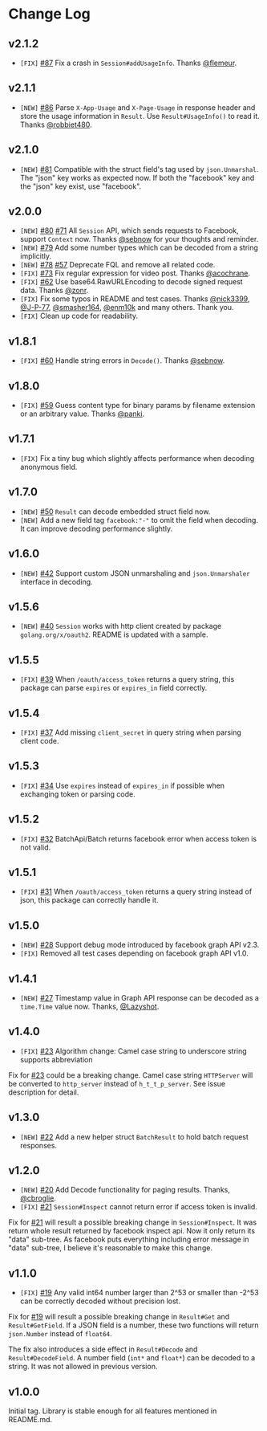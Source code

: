 # Change Log #

## v2.1.2 ##

* `[FIX]` [#87](https://github.com/huandu/facebook/issues/87) Fix a crash in `Session#addUsageInfo`. Thanks [@flemeur](https://github.com/flemeur).

## v2.1.1 ##

* `[NEW]` [#86](https://github.com/huandu/facebook/pull/86) Parse `X-App-Usage` and `X-Page-Usage` in response header and store the usage information in `Result`. Use `Result#UsageInfo()` to read it. Thanks [@robbiet480](https://github.com/robbiet480).

## v2.1.0 ##

* `[NEW]` [#81](https://github.com/huandu/facebook/pull/81) Compatible with the struct field's tag used by `json.Unmarshal`. The "json" key works as expected now. If both the "facebook" key and the "json" key exist, use "facebook".

## v2.0.0 ##

* `[NEW]` [#80](https://github.com/huandu/facebook/pull/80) [#71](https://github.com/huandu/facebook/pull/71) All `Session` API, which sends requests to Facebook, support `Context` now. Thanks [@sebnow](https://github.com/sebnow) for your thoughts and reminder.
* `[NEW]` [#79](https://github.com/huandu/facebook/pull/79) Add some number types which can be decoded from a string implicitly.
* `[NEW]` [#78](https://github.com/huandu/facebook/pull/78) [#57](https://github.com/huandu/facebook/issues/57) Deprecate FQL and remove all related code.
* `[FIX]` [#73](https://github.com/huandu/facebook/pull/73) Fix regular expression for video post. Thanks [@acochrane](https://github.com/acochrane).
* `[FIX]` [#62](https://github.com/huandu/facebook/pull/62) Use base64.RawURLEncoding to decode signed request data. Thanks [@zonr](https://github.com/zonr).
* `[FIX]` Fix some typos in README and test cases. Thanks [@nick3399](https://github.com/nick3399), [@J-P-77](https://github.com/J-P-77), [@smasher164](https://github.com/smasher164), [@enm10k](https://github.com/enm10k) and many others. Thank you.
* `[FIX]` Clean up code for readability. 

## v1.8.1 ##

* `[FIX]` [#60](https://github.com/huandu/facebook/pull/60) Handle string errors in `Decode()`. Thanks [@sebnow](https://github.com/sebnow).

## v1.8.0 ##

* `[FIX]` [#59](https://github.com/huandu/facebook/pull/59) Guess content type for binary params by filename extension or an arbitrary value. Thanks [@panki](https://github.com/panki).

## v1.7.1 ##

* `[FIX]` Fix a tiny bug which slightly affects performance when decoding anonymous field.

## v1.7.0 ##

* `[NEW]` [#50](https://github.com/huandu/facebook/issues/50) `Result` can decode embedded struct field now.
* `[NEW]` Add a new field tag `facebook:"-"` to omit the field when decoding. It can improve decoding performance slightly.

## v1.6.0 ##

* `[NEW]` [#42](https://github.com/huandu/facebook/issues/42) Support custom JSON unmarshaling and `json.Unmarshaler` interface in decoding.

## v1.5.6 ##

* `[NEW]` [#40](https://github.com/huandu/facebook/issues/40) `Session` works with http client created by package `golang.org/x/oauth2`. README is updated with a sample.

## v1.5.5 ##

* `[FIX]` [#39](https://github.com/huandu/facebook/issues/39) When `/oauth/access_token` returns a query string, this package can parse `expires` or `expires_in` field correctly.

## v1.5.4 ##

* `[FIX]` [#37](https://github.com/huandu/facebook/issues/37) Add missing `client_secret` in query string when parsing client code.

## v1.5.3 ##

* `[FIX]` [#34](https://github.com/huandu/facebook/issues/34) Use `expires` instead of `expires_in` if possible when exchanging token or parsing code.

## v1.5.2 ##

* `[FIX]` [#32](https://github.com/huandu/facebook/issues/32) BatchApi/Batch returns facebook error when access token is not valid.

## v1.5.1 ##

* `[FIX]` [#31](https://github.com/huandu/facebook/issues/31) When `/oauth/access_token` returns a query string instead of json, this package can correctly handle it.

## v1.5.0 ##

* `[NEW]` [#28](https://github.com/huandu/facebook/issues/28) Support debug mode introduced by facebook graph API v2.3.
* `[FIX]` Removed all test cases depending on facebook graph API v1.0.

## v1.4.1 ##

* `[NEW]` [#27](https://github.com/huandu/facebook/pull/27) Timestamp value in Graph API response can be decoded as a `time.Time` value now. Thanks, [@Lazyshot](https://github.com/Lazyshot).

## v1.4.0 ##

* `[FIX]` [#23](https://github.com/huandu/facebook/issues/24) Algorithm change: Camel case string to underscore string supports abbreviation

Fix for [#23](https://github.com/huandu/facebook/issues/24) could be a breaking change. Camel case string `HTTPServer` will be converted to `http_server` instead of `h_t_t_p_server`. See issue description for detail.

## v1.3.0 ##

* `[NEW]` [#22](https://github.com/huandu/facebook/issues/22) Add a new helper struct `BatchResult` to hold batch request responses.

## v1.2.0 ##

* `[NEW]` [#20](https://github.com/huandu/facebook/issues/20) Add Decode functionality for paging results. Thanks, [@cbroglie](https://github.com/cbroglie).
* `[FIX]` [#21](https://github.com/huandu/facebook/issues/21) `Session#Inspect` cannot return error if access token is invalid.

Fix for [#21](https://github.com/huandu/facebook/issues/21) will result a possible breaking change in `Session#Inspect`. It was return whole result returned by facebook inspect api. Now it only return its "data" sub-tree. As facebook puts everything including error message in "data" sub-tree, I believe it's reasonable to make this change.

## v1.1.0 ##

* `[FIX]` [#19](https://github.com/huandu/facebook/issues/19) Any valid int64 number larger than 2^53 or smaller than -2^53 can be correctly decoded without precision lost.

Fix for [#19](https://github.com/huandu/facebook/issues/19) will result a possible breaking change in `Result#Get` and `Result#GetField`. If a JSON field is a number, these two functions will return `json.Number` instead of `float64`.

The fix also introduces a side effect in `Result#Decode` and `Result#DecodeField`. A number field (`int*` and `float*`) can be decoded to a string. It was not allowed in previous version.

## v1.0.0 ##

Initial tag. Library is stable enough for all features mentioned in README.md.
